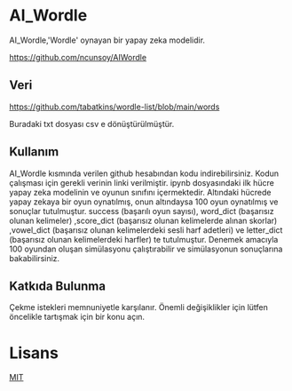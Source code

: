 # AI_Wordle

AI_Wordle,'Wordle' oynayan bir yapay zeka modelidir. 

https://github.com/ncunsoy/AIWordle

## Veri 

https://github.com/tabatkins/wordle-list/blob/main/words

Buradaki txt dosyası csv e dönüştürülmüştür.

## Kullanım

AI_Wordle kısmında verilen github hesabından kodu indirebilirsiniz. Kodun çalışması için gerekli verinin linki verilmiştir. ipynb dosyasındaki ilk hücre yapay zeka modelinin ve oyunun sınıfını içermektedir. Altındaki hücrede yapay zekaya bir oyun oynatılmış, onun altındaysa 100 oyun oynatılmış ve sonuçlar tutulmuştur. success (başarılı oyun sayısı), word_dict (başarısız olunan kelimeler) ,score_dict (başarısız olunan kelimelerde alınan skorlar) ,vowel_dict (başarısız olunan kelimelerdeki sesli harf adetleri) ve letter_dict (başarısız olunan kelimelerdeki harfler) te tutulmuştur. Denemek amacıyla 100 oyundan oluşan simülasyonu çalıştırabilir ve simülasyonun sonuçlarına bakabilirsiniz.


## Katkıda Bulunma

Çekme istekleri memnuniyetle karşılanır. Önemli değişiklikler için lütfen öncelikle tartışmak için bir konu açın.


# Lisans

[MIT](https://choosealicense.com/licenses/mit/)
